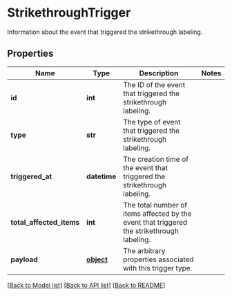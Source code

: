 # StrikethroughTrigger

Information about the event that triggered the strikethrough labeling.
## Properties
Name | Type | Description | Notes
------------ | ------------- | ------------- | -------------
**id** | **int** | The ID of the event that triggered the strikethrough labeling. | 
**type** | **str** | The type of event that triggered the strikethrough labeling. | 
**triggered_at** | **datetime** | The creation time of the event that triggered the strikethrough labeling. | 
**total_affected_items** | **int** | The total number of items affected by the event that triggered the strikethrough labeling. | 
**payload** | [**object**](.md) | The arbitrary properties associated with this trigger type. | 

[[Back to Model list]](../README.md#documentation-for-models) [[Back to API list]](../README.md#documentation-for-api-endpoints) [[Back to README]](../README.md)


